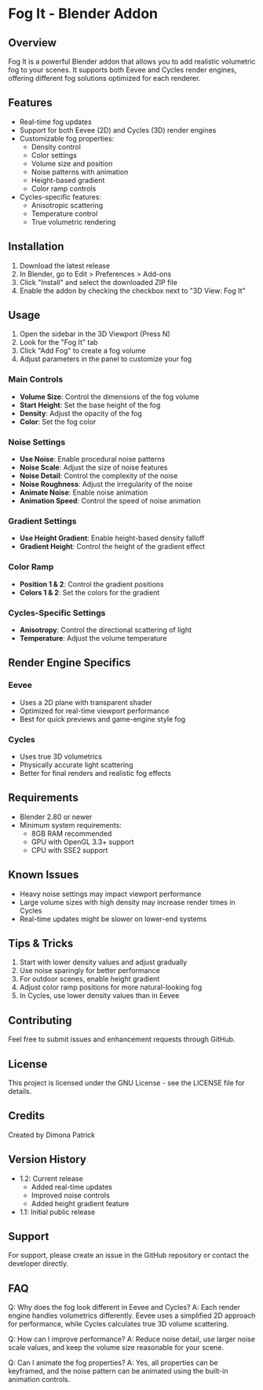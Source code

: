 # Fog It - Blender Addon

## Overview
Fog It is a powerful Blender addon that allows you to add realistic volumetric fog to your scenes. It supports both Eevee and Cycles render engines, offering different fog solutions optimized for each renderer.

## Features
- Real-time fog updates
- Support for both Eevee (2D) and Cycles (3D) render engines
- Customizable fog properties:
  - Density control
  - Color settings
  - Volume size and position
  - Noise patterns with animation
  - Height-based gradient
  - Color ramp controls
- Cycles-specific features:
  - Anisotropic scattering
  - Temperature control
  - True volumetric rendering

## Installation
1. Download the latest release
2. In Blender, go to Edit > Preferences > Add-ons
3. Click "Install" and select the downloaded ZIP file
4. Enable the addon by checking the checkbox next to "3D View: Fog It"

## Usage
1. Open the sidebar in the 3D Viewport (Press N)
2. Look for the "Fog It" tab
3. Click "Add Fog" to create a fog volume
4. Adjust parameters in the panel to customize your fog

### Main Controls
- **Volume Size**: Control the dimensions of the fog volume
- **Start Height**: Set the base height of the fog
- **Density**: Adjust the opacity of the fog
- **Color**: Set the fog color

### Noise Settings
- **Use Noise**: Enable procedural noise patterns
- **Noise Scale**: Adjust the size of noise features
- **Noise Detail**: Control the complexity of the noise
- **Noise Roughness**: Adjust the irregularity of the noise
- **Animate Noise**: Enable noise animation
- **Animation Speed**: Control the speed of noise animation

### Gradient Settings
- **Use Height Gradient**: Enable height-based density falloff
- **Gradient Height**: Control the height of the gradient effect

### Color Ramp
- **Position 1 & 2**: Control the gradient positions
- **Colors 1 & 2**: Set the colors for the gradient

### Cycles-Specific Settings
- **Anisotropy**: Control the directional scattering of light
- **Temperature**: Adjust the volume temperature

## Render Engine Specifics

### Eevee
- Uses a 2D plane with transparent shader
- Optimized for real-time viewport performance
- Best for quick previews and game-engine style fog

### Cycles
- Uses true 3D volumetrics
- Physically accurate light scattering
- Better for final renders and realistic fog effects

## Requirements
- Blender 2.80 or newer
- Minimum system requirements:
  - 8GB RAM recommended
  - GPU with OpenGL 3.3+ support
  - CPU with SSE2 support

## Known Issues
- Heavy noise settings may impact viewport performance
- Large volume sizes with high density may increase render times in Cycles
- Real-time updates might be slower on lower-end systems

## Tips & Tricks
1. Start with lower density values and adjust gradually
2. Use noise sparingly for better performance
3. For outdoor scenes, enable height gradient
4. Adjust color ramp positions for more natural-looking fog
5. In Cycles, use lower density values than in Eevee

## Contributing
Feel free to submit issues and enhancement requests through GitHub.

## License
This project is licensed under the GNU License - see the LICENSE file for details.

## Credits
Created by Dimona Patrick

## Version History
- 1.2: Current release
  - Added real-time updates
  - Improved noise controls
  - Added height gradient feature
- 1.1: Initial public release

## Support
For support, please create an issue in the GitHub repository or contact the developer directly.

## FAQ
Q: Why does the fog look different in Eevee and Cycles?
A: Each render engine handles volumetrics differently. Eevee uses a simplified 2D approach for performance, while Cycles calculates true 3D volume scattering.

Q: How can I improve performance?
A: Reduce noise detail, use larger noise scale values, and keep the volume size reasonable for your scene.

Q: Can I animate the fog properties?
A: Yes, all properties can be keyframed, and the noise pattern can be animated using the built-in animation controls.

